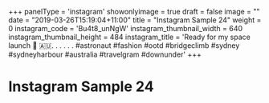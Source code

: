 +++
panelType                   = 'instagram'
showonlyimage = true
draft = false
image = ""
date = "2019-03-26T15:19:04+11:00"
title = "Instagram Sample 24"
weight = 0
instagram_code              = 'Bu4t8_unNgW'
instagram_thumbnail_width   = 640
instagram_thumbnail_height  = 484
instagram_title             = 'Ready for my space launch 🚀 🇦🇺. . . . . . #astronaut #fashion #ootd #bridgeclimb #sydney #sydneyharbour #australia #travelgram #downunder'
+++

# Instagram Sample 24


